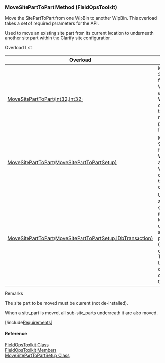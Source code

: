 ﻿### MoveSitePartToPart Method (FieldOpsToolkit)

Move the SitePartToPart from one WipBin to another WipBin. This overload takes a set of required parameters for the API.

Used to move an existing site part from its current location to underneath another site part within the Clarify site configuration.

Overload List

| Overload | Description |
| --- | --- |
| [MoveSitePartToPart(Int32,Int32)](FChoice.Toolkits.Clarify~FChoice.Toolkits.Clarify.FieldOps.FieldOpsToolkit~MoveSitePartToPart(Int32,Int32).md) | Move the SitePartToPart from one WipBin to another WipBin. This overload takes a set of required parameters for the API.   |
| [MoveSitePartToPart(MoveSitePartToPartSetup)](FChoice.Toolkits.Clarify~FChoice.Toolkits.Clarify.FieldOps.FieldOpsToolkit~MoveSitePartToPart(MoveSitePartToPartSetup).md) | Move the SitePartToPart from one WipBin to another WipBin. This overload takes a setup object.   |
| [MoveSitePartToPart(MoveSitePartToPartSetup,IDbTransaction)](FChoice.Toolkits.Clarify~FChoice.Toolkits.Clarify.FieldOps.FieldOpsToolkit~MoveSitePartToPart(MoveSitePartToPartSetup,IDbTransaction).md) | Used to move an existing site part from its current location to underneath another site part within the Clarify site configuration. This overload takes a setup object and a database transaction.   |

Remarks

The site part to be moved must be current (not de-installed).

When a site_part is moved, all sub-site_parts underneath it are also moved.

[!include[Requirements](../partials/requirements.md)]



#### Reference

[FieldOpsToolkit Class](FChoice.Toolkits.Clarify~FChoice.Toolkits.Clarify.FieldOps.FieldOpsToolkit.md)  
[FieldOpsToolkit Members](FChoice.Toolkits.Clarify~FChoice.Toolkits.Clarify.FieldOps.FieldOpsToolkit_members.md)  
[MoveSitePartToPartSetup Class](FChoice.Toolkits.Clarify~FChoice.Toolkits.Clarify.FieldOps.MoveSitePartToPartSetup.md)